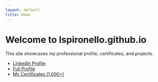 ```yaml
---
layout: default
title: Home
---
```


<h1>Welcome to lspironello.github.io</h1>
<p>This site showcases my professional profile, certificates, and projects.</p>

<ul>
  <li><a href="https://www.linkedin.com/in/lspironello" target="_blank">LinkedIn Profile</a></li>
  <li><a href="/profile">Full Profile</a></li>
  <li><a href="/certs">My Certificates (1,000+)</a></li>
</ul>
